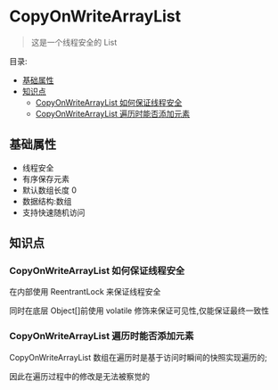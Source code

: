 # CopyOnWriteArrayList <!-- omit in toc -->

> 这是一个线程安全的 List

目录:

- [基础属性](#基础属性)
- [知识点](#知识点)
  - [CopyOnWriteArrayList 如何保证线程安全](#copyonwritearraylist-如何保证线程安全)
  - [CopyOnWriteArrayList 遍历时能否添加元素](#copyonwritearraylist-遍历时能否添加元素)

## 基础属性

- 线程安全
- 有序保存元素
- 默认数组长度 0
- 数据结构:数组
- 支持快速随机访问

## 知识点

### CopyOnWriteArrayList 如何保证线程安全

在内部使用 ReentrantLock 来保证线程安全

同时在底层 Object[]前使用 volatile 修饰来保证可见性,仅能保证最终一致性

### CopyOnWriteArrayList 遍历时能否添加元素

CopyOnWriteArrayList 数组在遍历时是基于访问时瞬间的快照实现遍历的;

因此在遍历过程中的修改是无法被察觉的
